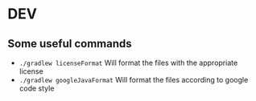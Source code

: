 # DEV

## Some useful commands

* `./gradlew licenseFormat` Will format the files with the appropriate license
* `./gradlew googleJavaFormat` Will format the files according to google code style
